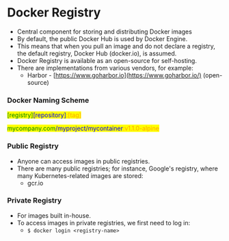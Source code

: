# Docker Registry

* Central component for storing and distributing Docker images
* By default, the public Docker Hub is used by Docker Engine.
* This means that when you pull an image and do not declare a registry, the default registry, Docker Hub (docker.io), is assumed.
* Docker Registry is available as an open-source for self-hosting.
* There are implementations from various vendors, for example:
  * Harbor - [https://www.goharbor.io](https://www.goharbor.io/) (open-source)

### Docker Naming Scheme

<mark style="color:green;">\[registry]</mark><mark style="color:blue;">\[repository]</mark><mark style="color:orange;">:\[tag]</mark>

<mark style="color:green;">mycompany.com</mark><mark style="color:blue;">/myproject/mycontainer</mark><mark style="color:orange;">:v1.1.0-alpine</mark>

### Public Registry

* Anyone can access images in public registries.
* There are many public registries; for instance, Google's registry, where many Kubernetes-related images are stored:
  * gcr.io

### Private Registry

* For images built in-house.
* To access images in private registries, we first need to log in:
  * `$ docker login <registry-name>`
